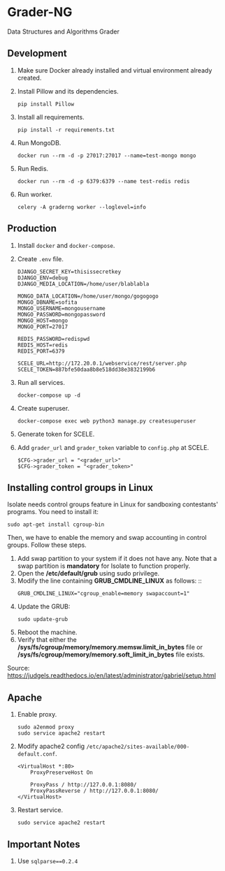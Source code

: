 # Grader-NG

Data Structures and Algorithms Grader

## Development

1. Make sure Docker already installed and virtual environment already created.

1. Install Pillow and its dependencies.

   ```
   pip install Pillow
   ```

1. Install all requirements.

   ```
   pip install -r requirements.txt
   ```

1. Run MongoDB.

   ```
   docker run --rm -d -p 27017:27017 --name=test-mongo mongo
   ```

1. Run Redis.

   ```
   docker run --rm -d -p 6379:6379 --name test-redis redis
   ```

1. Run worker.

   ```
   celery -A graderng worker --loglevel=info
   ```

## Production

1. Install `docker` and `docker-compose`.

1. Create `.env` file.

   ```
   DJANGO_SECRET_KEY=thisissecretkey
   DJANGO_ENV=debug
   DJANGO_MEDIA_LOCATION=/home/user/blablabla

   MONGO_DATA_LOCATION=/home/user/mongo/gogogogo
   MONGO_DBNAME=sofita
   MONGO_USERNAME=mongousername
   MONGO_PASSWORD=mongopassword
   MONGO_HOST=mongo
   MONGO_PORT=27017

   REDIS_PASSWORD=redispwd
   REDIS_HOST=redis
   REDIS_PORT=6379

   SCELE_URL=http://172.20.0.1/webservice/rest/server.php
   SCELE_TOKEN=887bfe50daa8b8e518dd38e3832199b6
   ```

1. Run all services.

   ```
   docker-compose up -d
   ```

1. Create superuser.

   ```
   docker-compose exec web python3 manage.py createsuperuser
   ```

1. Generate token for SCELE.

1. Add `grader_url` and `grader_token` variable to `config.php` at SCELE.

   ```
   $CFG->grader_url = "<grader_url>"
   $CFG->grader_token = "<grader_token>"
   ```

## Installing control groups in Linux

Isolate needs control groups feature in Linux for sandboxing contestants' programs. You need to install it:

```
sudo apt-get install cgroup-bin
```

Then, we have to enable the memory and swap accounting in control groups. Follow these steps.

1. Add swap partition to your system if it does not have any. Note that a swap partition is **mandatory** for Isolate to function properly.
1. Open the **/etc/default/grub** using sudo privilege.
1. Modify the line containing **GRUB_CMDLINE_LINUX** as follows: ::
   ```
   GRUB_CMDLINE_LINUX="cgroup_enable=memory swapaccount=1"
   ```
1. Update the GRUB:
   ```
   sudo update-grub
   ```
1. Reboot the machine.
1. Verify that either the **/sys/fs/cgroup/memory/memory.memsw.limit_in_bytes** file or **/sys/fs/cgroup/memory/memory.soft_limit_in_bytes** file exists.

Source: https://judgels.readthedocs.io/en/latest/administrator/gabriel/setup.html

## Apache

1. Enable proxy.

   ```
   sudo a2enmod proxy
   sudo service apache2 restart
   ```

1. Modify apache2 config `/etc/apache2/sites-available/000-default.conf`.

   ```
   <VirtualHost *:80>
       ProxyPreserveHost On

       ProxyPass / http://127.0.0.1:8080/
       ProxyPassReverse / http://127.0.0.1:8080/
   </VirtualHost>
   ```

1. Restart service.

   ```
   sudo service apache2 restart
   ```

## Important Notes

1. Use `sqlparse==0.2.4`
